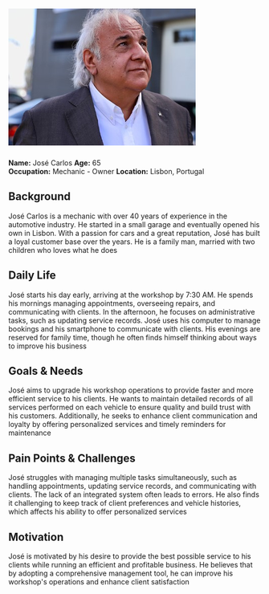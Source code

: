 # ![Persona Name](persona1.jpg)  
**Name:** José Carlos 
**Age:** 65  
**Occupation:** Mechanic - Owner
**Location:** Lisbon, Portugal  

## Background  
José Carlos is a mechanic with over 40 years of experience in the automotive industry. He started in a small garage and eventually opened his own in Lisbon. With a passion for cars and a great reputation, José has built a loyal customer base over the years. He is a family man, married with two children who loves what he does

## Daily Life  
José starts his day early, arriving at the workshop by 7:30 AM. He spends his mornings managing appointments, overseeing repairs, and communicating with clients. In the afternoon, he focuses on administrative tasks, such as updating service records. José uses his computer to manage bookings and his smartphone to communicate with clients. His evenings are reserved for family time, though he often finds himself thinking about ways to improve his business

## Goals & Needs  
José aims to upgrade his workshop operations to provide faster and more efficient service to his clients. He wants to maintain detailed records of all services performed on each vehicle to ensure quality and build trust with his customers. Additionally, he seeks to enhance client communication and loyalty by offering personalized services and timely reminders for maintenance

## Pain Points & Challenges  
José struggles with managing multiple tasks simultaneously, such as handling appointments, updating service records, and communicating with clients. The lack of an integrated system often leads to errors. He also finds it challenging to keep track of client preferences and vehicle histories, which affects his ability to offer personalized services

## Motivation  
José is motivated by his desire to provide the best possible service to his clients while running an efficient and profitable business. He believes that by adopting a comprehensive management tool, he can improve his workshop's operations and enhance client satisfaction
